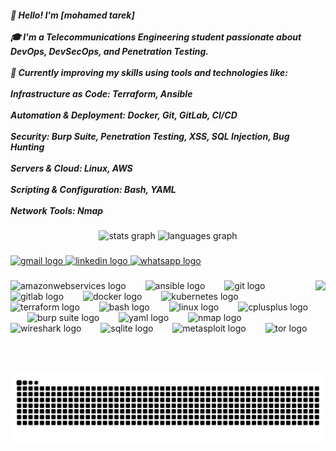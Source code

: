 <h5 align="left">👋 Hello! I'm [mohamed tarek]<br><br>🎓 I'm a Telecommunications Engineering student passionate about DevOps, DevSecOps, and Penetration Testing.<br><br>🚀 Currently improving my skills using tools and technologies like:<br><br>Infrastructure as Code: Terraform, Ansible<br><br>Automation & Deployment: Docker, Git, GitLab, CI/CD<br><br>Security: Burp Suite, Penetration Testing, XSS, SQL Injection, Bug Hunting<br><br>Servers & Cloud: Linux, AWS<br><br>Scripting & Configuration: Bash, YAML<br><br>Network Tools: Nmap</h5>

###

<div align="center">
  <img src="https://github-readme-stats.vercel.app/api?username=Mmohamedtarek&hide_title=false&hide_rank=false&show_icons=true&include_all_commits=true&count_private=true&disable_animations=false&theme=dracula&locale=en&hide_border=false" height="150" alt="stats graph"  />
  <img src="https://github-readme-stats.vercel.app/api/top-langs?username=Mmohamedtarek&locale=en&hide_title=false&layout=compact&card_width=320&langs_count=5&theme=dracula&hide_border=false" height="150" alt="languages graph"  />
</div>

###

<div align="left">
  <a href="mo.tarek1042000@gmail.com" target="_blank">
    <img src="https://img.shields.io/static/v1?message=Gmail&logo=gmail&label=&color=D14836&logoColor=white&labelColor=&style=for-the-badge" height="35" alt="gmail logo"  />
  </a>
  <a href=" www.linkedin.com/in/mohamed-tarek-527032318" target="_blank">
    <img src="https://img.shields.io/static/v1?message=LinkedIn&logo=linkedin&label=&color=0077B5&logoColor=white&labelColor=&style=for-the-badge" height="35" alt="linkedin logo"  />
  </a>
  <a href="01004577984" target="_blank">
    <img src="https://img.shields.io/static/v1?message=Whatsapp&logo=whatsapp&label=&color=25D366&logoColor=white&labelColor=&style=for-the-badge" height="35" alt="whatsapp logo"  />
  </a>
</div>

###

<img align="right" height="150" src="https://camo.githubusercontent.com/3e4ba60aaf08d8e8b8b91661ac3c263e3b0bb8ded371128dc3fe9b84b5464e42/68747470733a2f2f6d656469612e74656e6f722e636f6d2f726550446644574f33586f41414141642f6861636b696e672e676966"  />

###

<div align="left">
 <img src="https://cdn.jsdelivr.net/gh/devicons/devicon/icons/amazonwebservices/amazonwebservices-plain-wordmark.svg" height="42" alt="amazonwebservices logo"  />
<img width="23" />
<img src="https://cdn.jsdelivr.net/gh/devicons/devicon/icons/ansible/ansible-original.svg" height="42" alt="ansible logo"  />
<img width="23" />
<img src="https://cdn.jsdelivr.net/gh/devicons/devicon/icons/git/git-original.svg" height="42" alt="git logo"  />
<img width="23" />
<img src="https://cdn.jsdelivr.net/gh/devicons/devicon/icons/gitlab/gitlab-original.svg" height="42" alt="gitlab logo"  />
<img width="23" />
<img src="https://cdn.jsdelivr.net/gh/devicons/devicon/icons/docker/docker-plain.svg" height="42" alt="docker logo"  />
<img width="23" />
<img src="https://cdn.jsdelivr.net/gh/devicons/devicon/icons/kubernetes/kubernetes-plain.svg" height="42" alt="kubernetes logo"  />
<img width="23" />
<img src="https://cdn.jsdelivr.net/gh/devicons/devicon/icons/terraform/terraform-original.svg" height="42" alt="terraform logo"  />
<img width="23" />
<img src="https://cdn.jsdelivr.net/gh/devicons/devicon/icons/bash/bash-original.svg" height="42" alt="bash logo"  />
<img width="23" />
<img src="https://cdn.jsdelivr.net/gh/devicons/devicon/icons/linux/linux-original.svg" height="42" alt="linux logo"  />
<img width="23" />
<img src="https://skillicons.dev/icons?i=cpp" height="42" alt="cplusplus logo"  />
<img width="23" />
<img src="https://cdn.jsdelivr.net/gh/devicons/devicon/icons/burp/burp-original.svg" height="42" alt="burp suite logo"  />
<img width="23" />
<img src="https://cdn.jsdelivr.net/gh/devicons/devicon/icons/yaml/yaml-original.svg" height="42" alt="yaml logo"  />
<img width="23" />
<img src="https://cdn.jsdelivr.net/gh/devicons/devicon/icons/nmap/nmap-original.svg" height="42" alt="nmap logo"  />
<img width="23" />
<img src="https://cdn.jsdelivr.net/gh/devicons/devicon/icons/wireshark/wireshark-original.svg" height="42" alt="wireshark logo"  />
<img width="23" />
<img src="https://cdn.jsdelivr.net/gh/devicons/devicon/icons/sqlite/sqlite-original.svg" height="42" alt="sqlite logo"  />
<img width="23" />
<img src="https://cdn.jsdelivr.net/gh/devicons/devicon/icons/metasploit/metasploit-original.svg" height="42" alt="metasploit logo"  />
<img width="23" />
<img src="https://cdn.jsdelivr.net/gh/devicons/devicon/icons/tor/tor-original.svg" height="42" alt="tor logo"  />

</div>

###

<br clear="both">

<img src="https://raw.githubusercontent.com/Mmohamedtarek/Mmohamedtarek/output/snake.svg" alt="Snake animation" />

###

<div align="left">
</div>

###

<div align="left">
</div>

###

<p align="left"></p>

###

<div align="left">
</div>

###

<div align="center">
  <img height="200" src=""  />
</div>

###

<div align="center">
  <img height="200" src=""  />
</div>

###

<div align="center">
  <img height="200" src=""  />
</div>

###



<!--
**Mmohamedtarek/Mmohamedtarek** is a ✨ _special_ ✨ repository because its `README.md` (this file) appears on your GitHub profile.

Here are some ideas to get you started:

- 🔭 I’m currently working on ...
- 🌱 I’m currently learning ...
- 👯 I’m looking to collaborate on ...
- 🤔 I’m looking for help with ...
- 💬 Ask me about ...
- 📫 How to reach me: ...
- 😄 Pronouns: ...
- ⚡ Fun fact: ...
-->
